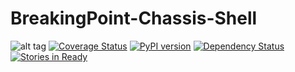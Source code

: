 # BreakingPoint-Chassis-Shell
![alt tag](https://travis-ci.org/QualiSystems/BreakingPoint-Chassis-Shell.svg?branch=dev)
[![Coverage Status](https://coveralls.io/repos/github/QualiSystems/BreakingPoint-Chassis-Shell/badge.svg?branch=dev)](https://coveralls.io/github/QualiSystems/BreakingPoint-Chassis-Shell?branch=dev)
[![PyPI version](https://badge.fury.io/py/BreakingPoint-Chassis-Shell.svg)](https://badge.fury.io/py/BreakingPoint-Chassis-Shell)
[![Dependency Status](https://dependencyci.com/github/QualiSystems/BreakingPoint-Chassis-Shell/badge)](https://dependencyci.com/github/QualiSystems/BreakingPoint-Chassis-Shell)
[![Stories in Ready](https://badge.waffle.io/QualiSystems/BreakingPoint-Chassis-Shell.svg?label=ready&title=Ready)](http://waffle.io/QualiSystems/BreakingPoint-Chassis-Shell)
